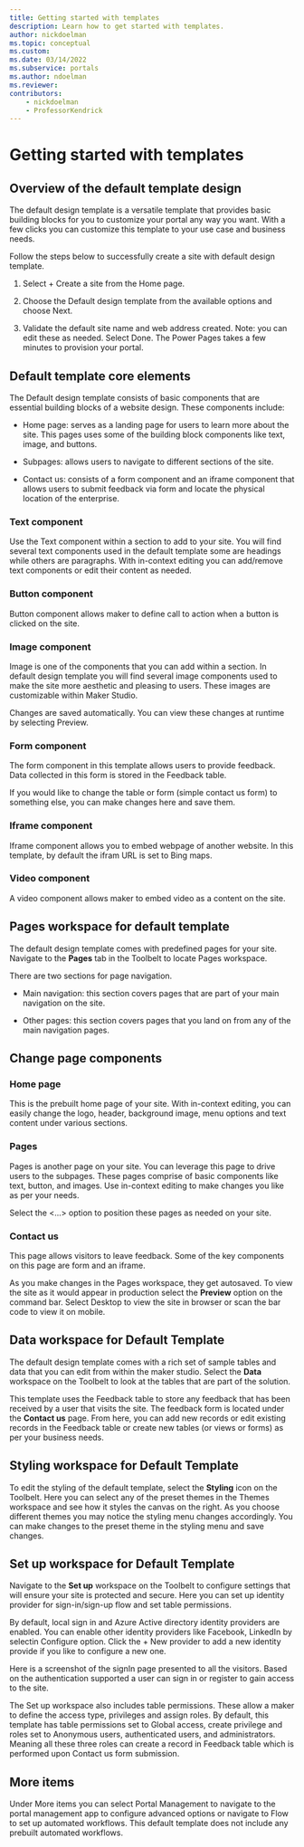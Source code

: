 ```yaml
---
title: Getting started with templates
description: Learn how to get started with templates.
author: nickdoelman
ms.topic: conceptual
ms.custom: 
ms.date: 03/14/2022
ms.subservice: portals
ms.author: ndoelman 
ms.reviewer: 
contributors:
    - nickdoelman
    - ProfessorKendrick
---
```


# Getting started with templates

## Overview of the default template design

The default design template is a versatile template that provides basic building blocks for you to customize your portal any way you want. With a few clicks you can customize this template to your use case and business needs.

Follow the steps below to successfully create a site with default design template.

1. Select + Create a site from the Home page.

1. Choose the Default design template from the available options and choose Next.

1. Validate the default site name and web address created. Note: you can edit these as needed. Select Done. The Power Pages takes a few minutes to provision your portal.

## Default template core elements

The Default design template consists of basic components that are essential building blocks of a website design. 
These components include:

- Home page: serves as a landing page for users to learn more about the site. This pages uses some of the building block components like text, image, and buttons.

-  Subpages: allows users to navigate to different sections of the site.

- Contact us: consists of a form component and an iframe component that allows users to submit feedback via form and locate the physical location of the enterprise.

### Text component

Use the Text component within a section to add to your site. You will find several text components used in the default template some are headings while others are paragraphs. With in-context editing you can add/remove text components or edit their content as needed.

### Button component

Button component allows maker to define call to action when a button is clicked on the site. 

### Image component

Image is one of the components that you can add within a section. In default design template you will find several image components used to make the site more aesthetic and pleasing to users. These images are customizable within Maker Studio.

Changes are saved automatically.  You can view these changes at runtime by selecting Preview.

### Form component

The form component in this template allows users to provide feedback. Data collected in this form is stored in the Feedback table.

If you would like to change the table or form (simple contact us form) to something else, you can make changes here and save them.

### Iframe component

Iframe component allows you to embed webpage of another website. In this template, by default the ifram URL is set to Bing maps.

### Video component

A video component allows maker to embed video as a content on the site.

## Pages workspace for default template

The default design template comes with predefined pages for your site. Navigate to the **Pages** tab in the Toolbelt to locate Pages workspace.

There are two sections for page navigation.

- Main navigation: this section covers pages that are part of your main navigation on the site.

- Other pages: this section covers pages that you land on from any of the main navigation pages.

## Change page components

### Home page

This is the prebuilt home page of your site. With in-context editing, you can easily change the logo, header, background image, menu options and text content under various sections.

### Pages

Pages is another page on your site. You can leverage this page to drive users to the subpages. These pages comprise of basic components like text, button, and images. Use in-context editing to make changes you like as per your needs.

Select the &lt;...&gt; option to position these pages as needed on your site.

### Contact us

This page allows visitors to leave feedback. Some of the key components on this page are form and an iframe.

As you make changes in the Pages workspace, they get autosaved. To view the site as it would appear in production select the **Preview** option on the command bar. Select Desktop to view the site in browser or scan the bar code to view it on mobile.

## Data workspace for Default Template

The default design template comes with a rich set of sample tables and data that you can edit from within the maker studio. Select the **Data** workspace on the Toolbelt to look at the tables that are part of the solution.

This template uses the Feedback table to store any feedback that has been received by a user that visits the site. The feedback form is located under the **Contact us** page. From here, you can add new records or edit existing records in the Feedback table or create new tables (or views or forms) as per your business needs.

## Styling workspace for Default Template

To edit the styling of the default template, select the **Styling** icon on the Toolbelt. Here you can select any of the preset themes in the Themes workspace and see how it styles the canvas on the right. As you choose different themes you may notice the styling menu changes accordingly. You can make changes to the preset theme in the styling menu and save changes.

## Set up workspace for Default Template

Navigate to the **Set up** workspace on the Toolbelt to configure settings that will ensure your site is protected and secure. Here you can set up identity provider for sign-in/sign-up flow and set table permissions.

By default, local sign in and Azure Active directory identity providers are enabled. You can enable other identity providers like Facebook, LinkedIn by selectin Configure option. Click the + New provider to add a new identity provide if you like to configure a new one.

Here is a screenshot of the signIn page presented to all the visitors. Based on the authentication supported a user can sign in or register to gain access to the site.

The Set up workspace also includes table permissions. These allow a maker to define the access type, privileges and assign roles. By default, this template has table permissions set to Global access, create privilege and roles set to Anonymous users, authenticated users, and administrators. Meaning all these three roles can create a record in Feedback table which is performed upon Contact us form submission.

## More items

Under More items you can select Portal Management to navigate to the portal management app to configure advanced options or navigate to Flow to set up automated workflows. This default template does not include any prebuilt automated workflows.

